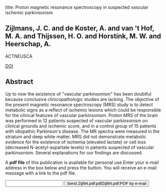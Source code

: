 title: Proton magnetic resonance spectroscopy in suspected vascular ischemic parkinsonism

## Zijlmans, J. C. and de Koster, A. and van 't Hof, M. A. and Thijssen, H. O. and Horstink, M. W. and Heerschap, A.
ACTNEUSCA

<a href="https://doi.org/10.1111/j.1600-0404.1994.tb02749.x">DOI</a>

## Abstract
Up to now the existence of "vascular parkinsonism" has been doubtful because conclusive clinicopathologic studies are lacking. The objective of the present magnetic resonance spectroscopy (MRS) study is to detect metabolic signs as a reflect of ischemic lesions which could be responsible for the clinical features of vascular parkinsonism. Proton MRS of the brain was performed in 12 patients suspected of vascular parkinsonism on clinical grounds and ischemic score, and in a control group of 15 patients with idiopathic Parkinson's disease. The MR spectra were measured in the striatum and deep white matter. MRS did not demonstrate metabolic evidence for the existence of ischemia (elevated lactate) or cell loss (decreased N-acetyl-aspartate levels) in patients suspected of vascular parkinsonism. Several explanations for our findings are discussed.

A <b>pdf file</b> of this publication is available for personal use.Enter your e-mail address in the box below and press the button. You will receive an e-mail message with a link to the pdf file.
<form action="sender.php">  <input type="text" name="email">  <input type="submit" value="Send Zijl94.pdf:pdfZijl94.pdf:PDF by e-mail"></form>